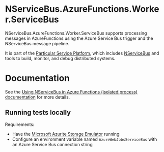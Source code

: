 # NServiceBus.AzureFunctions.Worker.ServiceBus

NServiceBus.AzureFunctions.Worker.ServiceBus supports processing messages in AzureFunctions using the Azure Service Bus trigger and the NServiceBus message pipeline.

It is part of the [Particular Service Platform](https://particular.net/service-platform), which includes [NServiceBus](https://particular.net/nservicebus) and tools to build, monitor, and debug distributed systems.

# Documentation

See the [Using NServiceBus in Azure Functions (isolated process) documentation](https://docs.particular.net/samples/azure-functions/service-bus-worker/) for more details.

## Running tests locally

Requirements:

- Have the [Microsoft Azurite Storage Emulator](https://learn.microsoft.com/en-us/azure/storage/common/storage-use-azurite?tabs=visual-studio) running
- Configure an environment variable named `AzureWebJobsServiceBus` with an Azure Service Bus connection string
